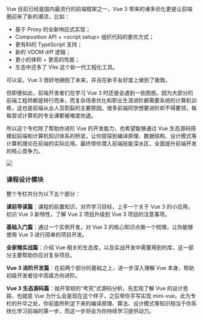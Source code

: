 Vue 目前已经是国内最流⾏的前端框架之⼀，Vue 3 带来的诸多优化更是让前端圈迎来了新的潮流，比如：

- 基于 Proxy 的全新响应式实现；
- Composition API + &lt;script setup&gt; 组织代码的更优方式；
- 更有料的 TypeScript 支持；
- 新的 VDOM diff 逻辑；
- 更小的体积 + 更高的性能；
- 生态中还多了 Vite 这个新⼀代工程化工具。

可以说，Vue 3 很好地拥抱了未来，并且在新手友好度上做到了极致。

但即便如此，前端开发者们在学习 Vue 3 时还是会遇到一些困惑。因为大部分的前端工程师都是转行而来，而复杂场景优化和职业生涯进阶都需要系统的计算机训练，这也是前端从业人员割裂的主要原因。很多前端同学想要进阶却不得要领，每每尝试计算机的专业课都被难度劝退。

所以这个专栏除了帮助你进阶 Vue 的开发能⼒，也希望能够通过 Vue 生态源码搭建起前端和计算机知识体系的桥梁，让你窥探到编译原理、数据结构、设计模式等计算机理论在前端的实际应用。最终带你潜入前端技能深水区，全面提升前端开发的核心竞争力。

![](https://static001.geekbang.org/resource/image/b8/95/b8fa99b00f432b7df6d3a292ec0a8095.jpg)

### 课程设计模块

整个专栏共分为以下五个部分：

**课前导读篇**：课程的前置知识，对齐学习目标，上手一个关于 Vue 3 的小应用，初识 Vue 3 新特性，了解 Vue 2 项目升级到 Vue 3 项目的注意事项。

**基础入门篇**：通过⼀个实例开发，对 Vue 3 的核心知识点做一个梳理，让你能够使用 Vue 3 进行简单的项目开发。

**全家桶实战篇**：介绍 Vue 相关的生态库，以及实战开发中需要用到的库，这一部分主要帮助你应对复杂项目。

**Vue 3 进阶开发篇**：在前两个部分的基础之上，进一步深入理解 Vue 本身，帮助初级开发者往中高级方向进阶。

**Vue 3 生态源码篇**：抛开常规的“考究”式源码分析，先宏观了解 Vue 的设计思路，也就是 Vue 为什么会是现在这个样子，之后带你手写实现 mini-vue。此为专栏的升华之处，你前面所积淀下来的编译原理、算法、设计模式等知识相当于你系统化学习前端的第一步，而这一步将会为你持续学习提供动力。